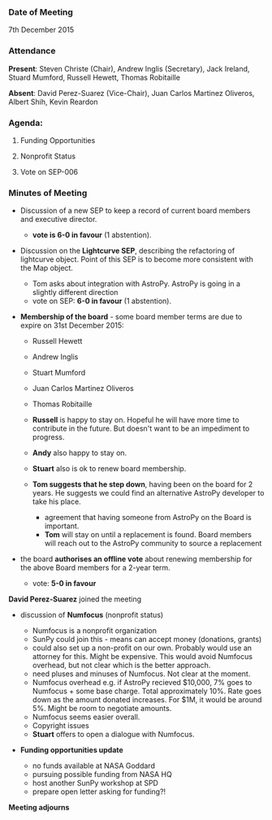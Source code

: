 ### Date of Meeting
7th December 2015

### Attendance

**Present**: Steven Christe (Chair), Andrew Inglis (Secretary), Jack Ireland, Stuard Mumford, Russell Hewett, Thomas Robitaille

**Absent**: David Perez-Suarez (Vice-Chair), Juan Carlos Martinez Oliveros, Albert Shih, Kevin Reardon

### Agenda:
1) Funding Opportunities

2) Nonprofit Status﻿

3) Vote on SEP-006

### Minutes of Meeting

  - Discussion of a new SEP to keep a record of current board members and executive director.
    - **vote is 6-0 in favour** (1 abstention).

  - Discussion on the **Lightcurve SEP**, describing the refactoring of lightcurve object. Point of this SEP
is to become more consistent with the Map object.
    - Tom asks about integration with AstroPy. AstroPy is going in a slightly different direction
    - vote on SEP: **6-0 in favour** (1 abstention).

  - **Membership of the board** - some board member terms are due to expire on 31st December 2015:
    - Russell Hewett
    - Andrew Inglis
    - Stuart Mumford
    - Juan Carlos Martinez Oliveros
    - Thomas Robitaille


    - **Russell** is happy to stay on. Hopeful he will have more time to contribute in the future. But doesn't want to be an impediment to progress.
    - **Andy** also happy to stay on.
    - **Stuart** also is ok to renew board membership.
    - **Tom suggests that he step down**, having been on the board for 2 years. He suggests we could find an alternative AstroPy developer to take his place.
      - agreement that having someone from AstroPy on the Board is important.
      - **Tom** will stay on until a replacement is found. Board members will reach out to the AstroPy community to source a replacement

  - the board **authorises an offline vote** about renewing membership for the above Board members for a 2-year term.
    - vote: **5-0 in favour**

**David Perez-Suarez** joined the meeting

  - discussion of **Numfocus** (nonprofit status)
    - Numfocus is a nonprofit organization
    - SunPy could join this - means can accept money (donations, grants)
    - could also set up a non-profit on our own. Probably would use an attorney for this. Might be expensive. This would avoid Numfocus overhead, but not clear which is the better approach.
    - need pluses and minuses of Numfocus. Not clear at the moment.
    - Numfocus overhead e.g. if AstroPy recieved $10,000, 7% goes to Numfocus + some base charge. Total approximately 10%. Rate goes down as the amount donated increases. For $1M, it would be around 5%. Might be room to negotiate amounts.
    - Numfocus seems easier overall.
    - Copyright issues
    - **Stuart** offers to open a dialogue with Numfocus.


  - **Funding opportunities update**
    - no funds available at NASA Goddard
    - pursuing possible funding from NASA HQ
    - host another SunPy workshop at SPD
    - prepare open letter asking for funding?!

**Meeting adjourns**
		